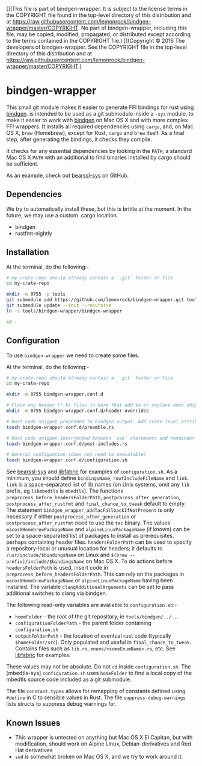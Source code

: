 [](This file is part of bindgen-wrapper. It is subject to the license terms in the COPYRIGHT file found in the top-level directory of this distribution and at https://raw.githubusercontent.com/lemonrock/bindgen-wrapper/master/COPYRIGHT. No part of bindgen-wrapper, including this file, may be copied, modified, propagated, or distributed except according to the terms contained in the COPYRIGHT file.)
[](Copyright © 2016 The developers of bindgen-wrapper. See the COPYRIGHT file in the top-level directory of this distribution and at https://raw.githubusercontent.com/lemonrock/bindgen-wrapper/master/COPYRIGHT.)

# bindgen-wrapper

This small git module makes it easier to generate FFI bindings for rust using [bindgen]. is intended to be used as a git submodule inside a `-sys` module, to make it easier to work with [bindgen] on Mac OS X and with more complex FFI wrappers. It installs all required dependencies using `cargo`, and, on Mac OS X, `brew` (Homebrew), except for Rust, `cargo` and `brew` itself. As a final step, after generating the bindings, it checks they compile.

It checks for any essential dependencies by looking in the `PATH`; a standard Mac OS X `PATH` with an additional to find binaries installed by cargo should be sufficient.

As an example, check out [bearssl-sys] on GitHub.

## Dependencies

We try to automatically install these, but this is brittle at the moment. In the future, we may use a custom .cargo location.

* bindgen
* rustfmt-nightly

## Installation

At the terminal, do the following:-

```bash
# my-crate-repo should already contain a `.git` folder or file
cd my-crate-repo

mkdir -m 0755 -p tools
git submodule add https://github.com/lemonrock/bindgen-wrapper.git tools/bindgen-wrapper
git submodule update --init --recursive
ln -s tools/bindgen-wrapper/bindgen-wrapper

cd -
```

## Configuration

To use `bindgen-wrapper` we need to create some files.

At the terminal, do the following:-
```bash
# my-crate-repo should already contain a `.git` folder or file
cd my-crate-repo

mkdir -m 0755 bindgen-wrapper.conf.d

# Place any header (*.h) files in here that add to or replace ones shipped by your library
mkdir -m 0755 bindgen-wrapper.conf.d/header-overrides

# Rust code snippet prepended to bindgen output. Add crate-level attributes, copyright statements, etc, here
touch bindgen-wrapper.conf.d/preamble.rs

# Rust code snippet interjected between `use` statements and remainder of generated code. Place additional `use` statements here
touch bindgen-wrapper.conf.d/post-includes.rs

# General configuation (does not need to executable)
touch bindgen-wrapper.conf.d/configuration.sh
```

See [bearssl-sys] and [libfabric] for examples of `configuration.sh`. As a minimum, you should define `bindingsName`, `rootIncludeFileName` and `link`. `link` is a space-separated list of lib names (on Unix systems, omit any `lib` prefix, eg `libmbedtls` is `mbedtls`). The functions `preprocess_before_headersFolderPath`, `postprocess_after_generation`, `postprocess_after_rustfmt` and `final_chance_to_tweak` default to empty. The statement `bindgen_wrapper_addTacFallbackIfNotPresent` is only necessary if either `postprocess_after_generation` or `postprocess_after_rustfmt` need to use the `tac` binary. The values `macosXHomebrewPackageName` and `alpineLinuxPackageName` (if known) can be set to a space-separated list of packages to install as prerequisites, perhaps containing header files. `headersFolderPath` can be used to specify a repository-local or unusual location for headers; it defaults to `/usr/include/$bindingsName` on Linux and `$(brew --prefix)/include/$bindingsName` on Mac OS X. To do actions before `headersFolderPath` is used, insert code in `preprocess_before_headersFolderPath`. This can rely on the packages in `macosXHomebrewPackageName` or `alpineLinuxPackageName` having been installed. The variable `clangAdditionalArguments` can be set to pass additional switches to clang via bindgen.

The following read-only variables are available to `configuration.sh`:-

* `homeFolder` - the root of the git repository, ie `tools/bindgen/../..`.
* `configurationFolderPath` - the parent folder containing `configuration.sh`
* `outputFolderPath` - the location of eventual rust code (typically `$homeFolder/src`). Only populated and useful in `final_chance_to_tweak`. Contains files such as `lib.rs`, `enums/<someEnumName>.rs`, etc. See [libfabric] for examples.

These values may not be absolute. Do not `cd` inside `configuration.sh`. The [mbedtls-sys] `configuration.sh` uses `homeFolder` to find a local copy of the mbedtls source code included as a git submodule.

The file `constant.types` allows for remapping of constants defined using `#define` in C to sensible values in Rust. The file `suppress-debug-warnings` lists structs to suppress debug warnings for.

## Known Issues

* This wrapper is untested on anything but Mac OS X El Capitan, but with modification, should work on Alpine Linux, Debian-derivatives and Red Hat derivatives
* `sed` is somewhat broken on Mac OS X, and we try to work around it.


[bearssl-sys]: https://github.com/lemonrock/bearssl-sys "bearssl-sys GitHub page"
[libfabric]: https://github.com/lemonrock/libfabric "libfabric GitHub page"
[bindgen]: https://github.com/Yamakaky/bindgen "bindgen GitHub page"
